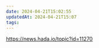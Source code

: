 ```yaml
---
date: 2024-04-21T15:02:55
updatedAt: 2024-04-21T15:07
tags: 
---
```

https://news.hada.io/topic?id=11270